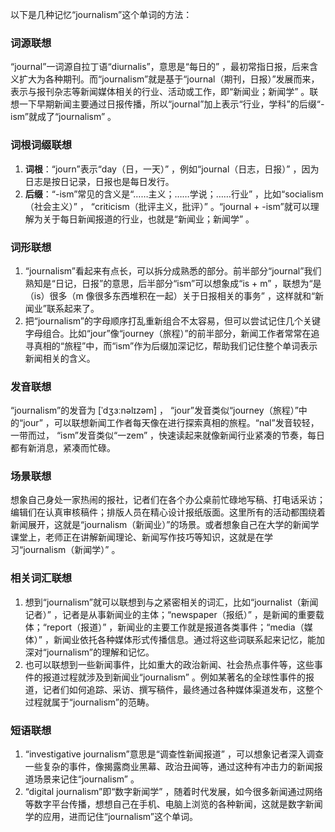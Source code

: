 以下是几种记忆“journalism”这个单词的方法：

### 词源联想
“journal”一词源自拉丁语“diurnalis”，意思是“每日的” ，最初常指日报，后来含义扩大为各种期刊。而“journalism”就是基于“journal（期刊，日报）”发展而来，表示与报刊杂志等新闻媒体相关的行业、活动或工作，即“新闻业；新闻学” 。联想一下早期新闻主要通过日报传播，所以“journal”加上表示“行业，学科”的后缀“-ism”就成了“journalism” 。

### 词根词缀联想
1. **词根**：“journ”表示“day（日，一天）” ，例如“journal（日志，日报）” ，因为日志是按日记录，日报也是每日发行。
2. **后缀**：“-ism”常见的含义是“……主义；……学说；……行业” ，比如“socialism（社会主义）” ， “criticism（批评主义，批评）” 。“journal + -ism”就可以理解为关于每日新闻报道的行业，也就是“新闻业；新闻学” 。

### 词形联想
1. “journalism”看起来有点长，可以拆分成熟悉的部分。前半部分“journal”我们熟知是“日记，日报”的意思，后半部分“ism”可以想象成“is + m” ，联想为“是（is）很多（m 像很多东西堆积在一起）关于日报相关的事务” ，这样就和“新闻业”联系起来了。
2. 把“journalism”的字母顺序打乱重新组合不太容易，但可以尝试记住几个关键字母组合。比如“jour”像“journey（旅程）”的前半部分，新闻工作者常常在追寻真相的“旅程”中，而“ism”作为后缀加深记忆，帮助我们记住整个单词表示新闻相关的含义。

### 发音联想
“journalism”的发音为 [ˈdʒɜːnəlɪzəm] ， “jour”发音类似“journey（旅程）”中的“jour” ，可以联想新闻工作者每天像在进行探索真相的旅程。“nal”发音较轻，一带而过， “ism”发音类似“一zem” ，快速读起来就像新闻行业紧凑的节奏，每日都有新消息，紧凑而忙碌。

### 场景联想
想象自己身处一家热闹的报社，记者们在各个办公桌前忙碌地写稿、打电话采访；编辑们在认真审核稿件；排版人员在精心设计报纸版面。这里所有的活动都围绕着新闻展开，这就是“journalism（新闻业）”的场景。或者想象自己在大学的新闻学课堂上，老师正在讲解新闻理论、新闻写作技巧等知识，这就是在学习“journalism（新闻学）” 。

### 相关词汇联想
1. 想到“journalism”就可以联想到与之紧密相关的词汇，比如“journalist（新闻记者）” ，记者是从事新闻业的主体；“newspaper（报纸）” ，是新闻的重要载体；“report（报道）” ，新闻业的主要工作就是报道各类事件；“media（媒体）” ，新闻业依托各种媒体形式传播信息。通过将这些词联系起来记忆，能加深对“journalism”的理解和记忆。
2. 也可以联想到一些新闻事件，比如重大的政治新闻、社会热点事件等，这些事件的报道过程就涉及到新闻业“journalism” 。例如某著名的全球性事件的报道，记者们如何追踪、采访、撰写稿件，最终通过各种媒体渠道发布，这整个过程就属于“journalism”的范畴。

### 短语联想
1. “investigative journalism”意思是“调查性新闻报道” ，可以想象记者深入调查一些复杂的事件，像揭露商业黑幕、政治丑闻等，通过这种有冲击力的新闻报道场景来记住“journalism” 。
2. “digital journalism”即“数字新闻学” ，随着时代发展，如今很多新闻通过网络等数字平台传播，想想自己在手机、电脑上浏览的各种新闻，这就是数字新闻学的应用，进而记住“journalism”这个单词。 